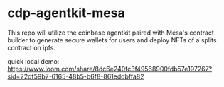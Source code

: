 # cdp-agentkit-mesa
This repo will utilize the coinbase agentkit paired with Mesa's contract builder to generate secure wallets for users and deploy NFTs of a splits contract on ipfs.

quick local demo: https://www.loom.com/share/8dc6e240fc3f49568900fdb57e197267?sid=22df59b7-6165-48b5-b6f8-861eddbffa82
